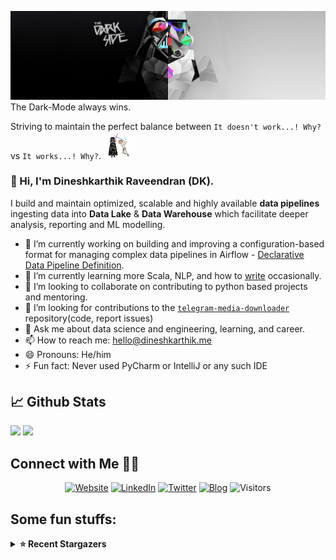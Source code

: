 ![](https://github.com/Dineshkarthik/Dineshkarthik/blob/master/assets/cover.jpg)
The Dark-Mode always wins.

Striving to maintain the perfect balance between `It doesn't work...! Why?` vs `It works...! Why?`. <img src="https://github.com/Dineshkarthik/Dineshkarthik/blob/master/assets/starwars_fight.gif" width="50">


### 👋 Hi, I'm Dineshkarthik Raveendran (DK).

I build and maintain optimized, scalable and highly available **data pipelines** ingesting data into **Data Lake** & **Data Warehouse** which facilitate deeper analysis, reporting and ML modelling.


- 🔭 I’m currently working on building and improving a configuration-based format for managing complex data pipelines in Airflow - [Declarative Data Pipeline Definition](https://www.thoughtworks.com/de/radar/techniques?blipid=202005084).
- 🌱 I’m currently learning more Scala, NLP, and how to [write](https://medium.com/@dineshkarthik.r) occasionally.
- 👯 I’m looking to collaborate on contributing to python based projects and mentoring.
- 🤔 I’m looking for contributions to the [`telegram-media-downloader`](https://github.com/Dineshkarthik/telegram_media_downloader) repository(code, report issues) 
- 💬 Ask me about data science and engineering, learning, and career.
- 📫 How to reach me: [hello@dineshkarthik.me](mailto:hello@dineshkarthik.me)
- 😄 Pronouns: He/him
- ⚡ Fun fact: Never used PyCharm or IntelliJ or any such IDE

## 📈 Github Stats
<img height="180em" src="https://github-readme-stats.vercel.app/api?username=Dineshkarthik&show_icons=true&hide_border=true&&count_private=true&include_all_commits=true" />
<img height="180em" src="https://github-readme-streak-stats.herokuapp.com/?user=Dineshkarthik&hide_border=true" />
  
## Connect with Me 🤝🏻

<p align="center">
<a href="https://dineshkarthik.me"><img alt="Website" src="https://img.shields.io/badge/Website-dineshkarthik.me-blue?style=flat&logo=google-chrome"></a>
<a href="https://www.linkedin.com/in/dineshkarthik-r/"><img alt="LinkedIn" src="https://img.shields.io/badge/LinkedIN-Dineshkarthik%20Raveendran-blue?style=flat&logo=linkedin"></a>
<a href="https://twitter.com/Dineshkarthik_R"><img alt="Twitter" src="https://img.shields.io/badge/Twitter-Dineshkarthik%20R-blue?style=flat&logo=twitter"></a>
<a href="https://medium.com/@dineshkarthik.r"><img alt="Blog" src="https://img.shields.io/badge/Medium-Dineshkarthik%20Raveendran-blue?style=flat&logo=medium"></a>
<img alt="Visitors" src="https://visitor-badge.laobi.icu/badge?page_id=Dineshkarthik">
</p>


## Some fun stuffs:

<details>
  <summary><b>⭐ Recent Stargazers</b></summary>
  <table cellspacing="0" cellpadding="0" style="border: none;">
    <tbody cellspacing="0" cellpadding="0" style="border: none;">
      <tr style="border: none;">
        <td style="border: none">
          <a href="https://github.com/EuropaYou">
            <img
              style="border-radius: 50%;"
              align="left"
              src="https://avatars.githubusercontent.com/u/53128780?u=d22a24b83670e11115b1dddba72747791fee6db5&v=4"
              width="96"
              height="65"
            />
          </a>
        </td>
        <td style="border: none">
          <div>
            <a href="https://github.com/EuropaYou">EuropaYou</a> 
            starred <a href="https://github.com/Dineshkarthik/telegram_media_downloader">telegram_media_downloader</a>
          </div>
          <div>
            User Bio: Nothing to 👀 here , no bio...!!
          </div>
        </td>
      </tr>
      <tr style="border: none;">
        <td style="border: none">
          <a href="https://github.com/i-abc">
            <img
              style="border-radius: 50%;"
              align="left"
              src="https://avatars.githubusercontent.com/u/104631897?u=8bc11031aff1c221ddf229d61fbe5ec62a586733&v=4"
              width="96"
              height="65"
            />
          </a>
        </td>
        <td style="border: none">
          <div>
            <a href="https://github.com/i-abc">i-abc</a> 
            starred <a href="https://github.com/Dineshkarthik/telegram_media_downloader">telegram_media_downloader</a>
          </div>
          <div>
            User Bio: Nothing to 👀 here , no bio...!!
          </div>
        </td>
      </tr>
      <tr style="border: none;">
        <td style="border: none">
          <a href="https://github.com/sinkinxx">
            <img
              style="border-radius: 50%;"
              align="left"
              src="https://avatars.githubusercontent.com/u/98790900?v=4"
              width="96"
              height="65"
            />
          </a>
        </td>
        <td style="border: none">
          <div>
            <a href="https://github.com/sinkinxx">Brandon Tao</a> 
            starred <a href="https://github.com/Dineshkarthik/telegram_media_downloader">telegram_media_downloader</a>
          </div>
          <div>
            User Bio: Ph.D. in Information Sciences and Technology.
          </div>
        </td>
      </tr>
      <tr style="border: none;">
        <td style="border: none">
          <a href="https://github.com/Jasonca2">
            <img
              style="border-radius: 50%;"
              align="left"
              src="https://avatars.githubusercontent.com/u/5758786?u=c9f75bcc326dd4447e45bf3804c2286325868e82&v=4"
              width="96"
              height="65"
            />
          </a>
        </td>
        <td style="border: none">
          <div>
            <a href="https://github.com/Jasonca2">Jason Ahlstrand</a> 
            starred <a href="https://github.com/Dineshkarthik/codility-training">codility-training</a>
          </div>
          <div>
            User Bio: Nothing to 👀 here , no bio...!!
          </div>
        </td>
      </tr>
      <tr style="border: none;">
        <td style="border: none">
          <a href="https://github.com/469277027">
            <img
              style="border-radius: 50%;"
              align="left"
              src="https://avatars.githubusercontent.com/u/15622368?v=4"
              width="96"
              height="65"
            />
          </a>
        </td>
        <td style="border: none">
          <div>
            <a href="https://github.com/469277027">Angel</a> 
            starred <a href="https://github.com/Dineshkarthik/telegram_media_downloader">telegram_media_downloader</a>
          </div>
          <div>
            User Bio: Nothing to 👀 here , no bio...!!
          </div>
        </td>
      </tr>
      <tr style="border: none;">
        <td style="border: none">
          <a href="https://github.com/kimjoonja">
            <img
              style="border-radius: 50%;"
              align="left"
              src="https://avatars.githubusercontent.com/u/35526029?u=07ce53c07e583e08cc735ba97a940bd5e83a501c&v=4"
              width="96"
              height="65"
            />
          </a>
        </td>
        <td style="border: none">
          <div>
            <a href="https://github.com/kimjoonja">김준자 (Kim Joon Ja)</a> 
            starred <a href="https://github.com/Dineshkarthik/Whatsapp-analyzer">Whatsapp-analyzer</a>
          </div>
          <div>
            User Bio: 때로는 인생이 벽돌로 된 무언가로 머리를 치는 것 같다. 하지만 희망을 잃지 마라 (Sometimes life hits you in the head with a brick. Don't lose faith)
          </div>
        </td>
      </tr>
      <tr style="border: none;">
        <td style="border: none">
          <a href="https://github.com/aliiy">
            <img
              style="border-radius: 50%;"
              align="left"
              src="https://avatars.githubusercontent.com/u/35217559?v=4"
              width="96"
              height="65"
            />
          </a>
        </td>
        <td style="border: none">
          <div>
            <a href="https://github.com/aliiy">aliiy</a> 
            starred <a href="https://github.com/Dineshkarthik/telegram_media_downloader">telegram_media_downloader</a>
          </div>
          <div>
            User Bio: Nothing to 👀 here , no bio...!!
          </div>
        </td>
      </tr>
      <tr style="border: none;">
        <td style="border: none">
          <a href="https://github.com/oneisall8955">
            <img
              style="border-radius: 50%;"
              align="left"
              src="https://avatars.githubusercontent.com/u/44989283?u=1f830d737272cc5413043b240d64c50748f892e8&v=4"
              width="96"
              height="65"
            />
          </a>
        </td>
        <td style="border: none">
          <div>
            <a href="https://github.com/oneisall8955">刘志聪</a> 
            starred <a href="https://github.com/Dineshkarthik/telegram_media_downloader">telegram_media_downloader</a>
          </div>
          <div>
            User Bio: keep coding,keep loving.
          </div>
        </td>
      </tr>
      <tr style="border: none;">
        <td style="border: none">
          <a href="https://github.com/Sarvesh-Kesharwani">
            <img
              style="border-radius: 50%;"
              align="left"
              src="https://avatars.githubusercontent.com/u/22115102?u=908e725a3a57b1baa8a3be73cdb75a94515f7650&v=4"
              width="96"
              height="65"
            />
          </a>
        </td>
        <td style="border: none">
          <div>
            <a href="https://github.com/Sarvesh-Kesharwani">Sarvesh Kesharwani</a> 
            starred <a href="https://github.com/Dineshkarthik/telegram_media_downloader">telegram_media_downloader</a>
          </div>
          <div>
            User Bio: Machine Learning Engineer,
Well versed with sklearn and tensorflow, exploring keras and ivy.
          </div>
        </td>
      </tr>
      <tr style="border: none;">
        <td style="border: none">
          <a href="https://github.com/swhz">
            <img
              style="border-radius: 50%;"
              align="left"
              src="https://avatars.githubusercontent.com/u/20467764?u=4621b9169277f04b9fa15338a3be3966088ff2ca&v=4"
              width="96"
              height="65"
            />
          </a>
        </td>
        <td style="border: none">
          <div>
            <a href="https://github.com/swhz">swhz</a> 
            starred <a href="https://github.com/Dineshkarthik/telegram_media_downloader">telegram_media_downloader</a>
          </div>
          <div>
            User Bio: 热爱互联网，喜欢编程，前端开发者
          </div>
        </td>
      </tr>
      </tbody>
  </table>
</details>